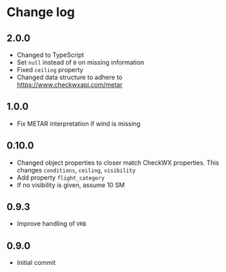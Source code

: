 # Change log

## 2.0.0

- Changed to TypeScript
- Set `null` instead of `0` on missing information
- Fixed `ceiling` property
- Changed data structure to adhere to https://www.checkwxapi.com/metar

## 1.0.0

- Fix METAR interpretation if wind is missing

## 0.10.0

- Changed object properties to closer match CheckWX properties. This changes `conditions`, `ceiling`, `visibility`
- Add property `flight_category`
- If no visibility is given, assume 10 SM

## 0.9.3

- Improve handling of `VRB`

## 0.9.0

- Initial commit
